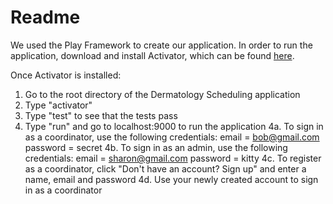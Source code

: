 # Readme 

We used the Play Framework to create our application. In order to run the application, download and install Activator, which can be found <a href=https://typesafe.com/activator/docs>here</a>.

Once Activator is installed:
1. Go to the root directory of the Dermatology Scheduling application
2. Type "activator"
3. Type "test" to see that the tests pass
4. Type "run" and go to localhost:9000 to run the application
	4a. To sign in as a coordinator, use the following credentials:
		email = bob@gmail.com
		password = secret
	4b. To sign in as an admin, use the following credentials:
		email = sharon@gmail.com
		password = kitty
	4c. To register as a coordinator, click "Don't have an account? Sign up" and enter a name, email
	      and password
	4d. Use your newly created account to sign in as a coordinator